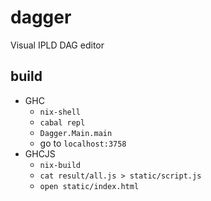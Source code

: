 # dagger
Visual IPLD DAG editor

## build
* GHC
  * `nix-shell`
  * `cabal repl`
  * `Dagger.Main.main`
  * go to `localhost:3758`
* GHCJS
  * `nix-build`
  * `cat result/all.js > static/script.js`
  * `open static/index.html`

